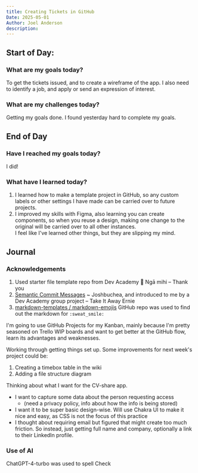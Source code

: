 ```yaml
---
title: Creating Tickets in GitHub
Date: 2025-05-01
Author: Joel Anderson
description:
---
```


## Start of Day:

### What are my goals today?
To get the tickets issued, and to create a wireframe of the app. I also need to identify a job, and apply or send an expression of interest.

### What are my challenges today?
Getting my goals done. I found yesterday hard to complete my goals.

## End of Day

### Have I reached my goals today?
I did!

### What have I learned today?
1. I learned how to make a template project in GitHub, so any custom labels or other settings I have made can be carried over to future projects.
2. I improved my skills with Figma, also learning you can create components, so when you reuse a design, making one change to the original will be carried over to all other instances.  
   I feel like I've learned other things, but they are slipping my mind.

## Journal

### Acknowledgements
1. Used starter file template repo from Dev Academy 🙏 Ngā mihi – Thank you
2. [Semantic Commit Messages](https://gist.github.com/joshbuchea/6f47e86d2510bce28f8e7f42ae84c716) ~ Joshbuchea, and introduced to me by a Dev Academy group project – Take It Away Ernie
3. [markdown-templates / markdown-emojis](https://github.com/markdown-templates/markdown-emojis) GitHub repo was used to find out the markdown for `:sweat_smile:`

I'm going to use GitHub Projects for my Kanban, mainly because I'm pretty seasoned on Trello WIP boards and want to get better at the GitHub flow, learn its advantages and weaknesses.

Working through getting things set up. Some improvements for next week's project could be:
1. Creating a timebox table in the wiki
2. Adding a file structure diagram

Thinking about what I want for the CV-share app.
- I want to capture some data about the person requesting access  
  - (need a privacy policy, info about how the info is being stored)
- I want it to be super basic design-wise. Will use Chakra UI to make it nice and easy, as CSS is not the focus of this practice
- I thought about requiring email but figured that might create too much friction. So instead, just getting full name and company, optionally a link to their LinkedIn profile.


### Use of AI
ChatGPT-4-turbo was used to spell Check









